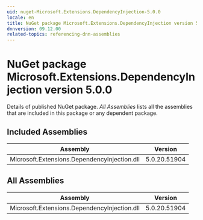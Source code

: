 ```yaml
---
uid: nuget-Microsoft.Extensions.DependencyInjection-5.0.0
locale: en
title: NuGet package Microsoft.Extensions.DependencyInjection version 5.0.0
dnnversion: 09.12.00
related-topics: referencing-dnn-assemblies
---
```


# NuGet package Microsoft.Extensions.DependencyInjection version 5.0.0
Details of published NuGet package.
*All Assemblies* lists all the assemblies that are included in this package or any dependent package.

## Included Assemblies

|Assembly|Version|
|---|---|
|Microsoft.Extensions.DependencyInjection.dll|5.0.20.51904|

## All Assemblies

|Assembly|Version|
|---|---|
|Microsoft.Extensions.DependencyInjection.dll|5.0.20.51904|

